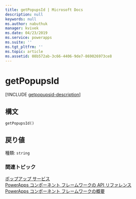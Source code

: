 ```yaml
---
title: getPopupsId | Microsoft Docs
description: null
keywords: null
ms.author: nabuthuk
manager: kvivek
ms.date: 04/23/2019
ms.service: powerapps
ms.suite: ''
ms.tgt_pltfrm: ''
ms.topic: article
ms.assetid: 08b572ab-3c66-4406-9de7-869026973ce8
---
```


# <a name="getpopupsid"></a>getPopupsId

[!INCLUDE [getpopupsid-description](includes/getpopupsid-description.md)]

## <a name="syntax"></a>構文

`getPopupsId()`

## <a name="return-value"></a>戻り値

種類: `string`


### <a name="related-topics"></a>関連トピック

[ポップアップ サービス](../popupservice.md)<br/>
[PowerApps コンポーネント フレームワークの API リファレンス](../../reference/index.md)<br/>
[PowerApps コンポーネント フレームワークの概要](../../overview.md)